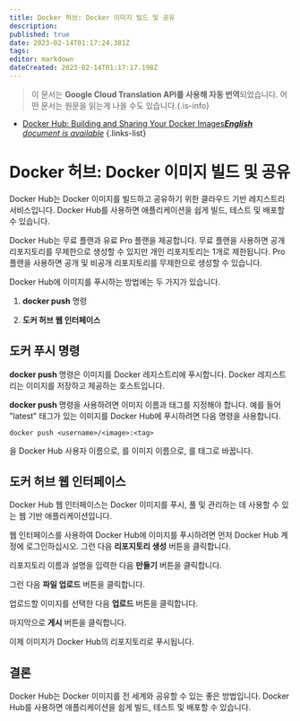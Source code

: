 ```yaml
---
title: Docker 허브: Docker 이미지 빌드 및 공유
description: 
published: true
date: 2023-02-14T01:17:24.381Z
tags: 
editor: markdown
dateCreated: 2023-02-14T01:17:17.198Z
---
```


> 이 문서는 **Google Cloud Translation API를 사용해 자동 번역**되었습니다.
어떤 문서는 원문을 읽는게 나을 수도 있습니다.{.is-info}



- [Docker Hub: Building and Sharing Your Docker Images***English** document is available*](/en/Knowledge-base/Docker/docker-hub-building-and-sharing-your-docker-images)
{.links-list}


# Docker 허브: Docker 이미지 빌드 및 공유

Docker Hub는 Docker 이미지를 빌드하고 공유하기 위한 클라우드 기반 레지스트리 서비스입니다. Docker Hub를 사용하면 애플리케이션을 쉽게 빌드, 테스트 및 배포할 수 있습니다.

Docker Hub는 무료 플랜과 유료 Pro 플랜을 제공합니다. 무료 플랜을 사용하면 공개 리포지토리를 무제한으로 생성할 수 있지만 개인 리포지토리는 1개로 제한됩니다. Pro 플랜을 사용하면 공개 및 비공개 리포지토리를 무제한으로 생성할 수 있습니다.

Docker Hub에 이미지를 푸시하는 방법에는 두 가지가 있습니다.

1. **docker push** 명령

2. **도커 허브 웹 인터페이스**

## 도커 푸시 명령

**docker push** 명령은 이미지를 Docker 레지스트리에 푸시합니다. Docker 레지스트리는 이미지를 저장하고 제공하는 호스트입니다.

**docker push** 명령을 사용하려면 이미지 이름과 태그를 지정해야 합니다. 예를 들어 "latest" 태그가 있는 이미지를 Docker Hub에 푸시하려면 다음 명령을 사용합니다.

```
docker push <username>/<image>:<tag>
```

<username>을 Docker Hub 사용자 이름으로, <image>를 이미지 이름으로, <tag>를 태그로 바꿉니다.

## 도커 허브 웹 인터페이스

Docker Hub 웹 인터페이스는 Docker 이미지를 푸시, 풀 및 관리하는 데 사용할 수 있는 웹 기반 애플리케이션입니다.

웹 인터페이스를 사용하여 Docker Hub에 이미지를 푸시하려면 먼저 Docker Hub 계정에 로그인하십시오. 그런 다음 **리포지토리 생성** 버튼을 클릭합니다.

리포지토리 이름과 설명을 입력한 다음 **만들기** 버튼을 클릭합니다.

그런 다음 **파일 업로드** 버튼을 클릭합니다.

업로드할 이미지를 선택한 다음 **업로드** 버튼을 클릭합니다.

마지막으로 **게시** 버튼을 클릭합니다.

이제 이미지가 Docker Hub의 리포지토리로 푸시됩니다.

## 결론

Docker Hub는 Docker 이미지를 전 세계와 공유할 수 있는 좋은 방법입니다. Docker Hub를 사용하면 애플리케이션을 쉽게 빌드, 테스트 및 배포할 수 있습니다.